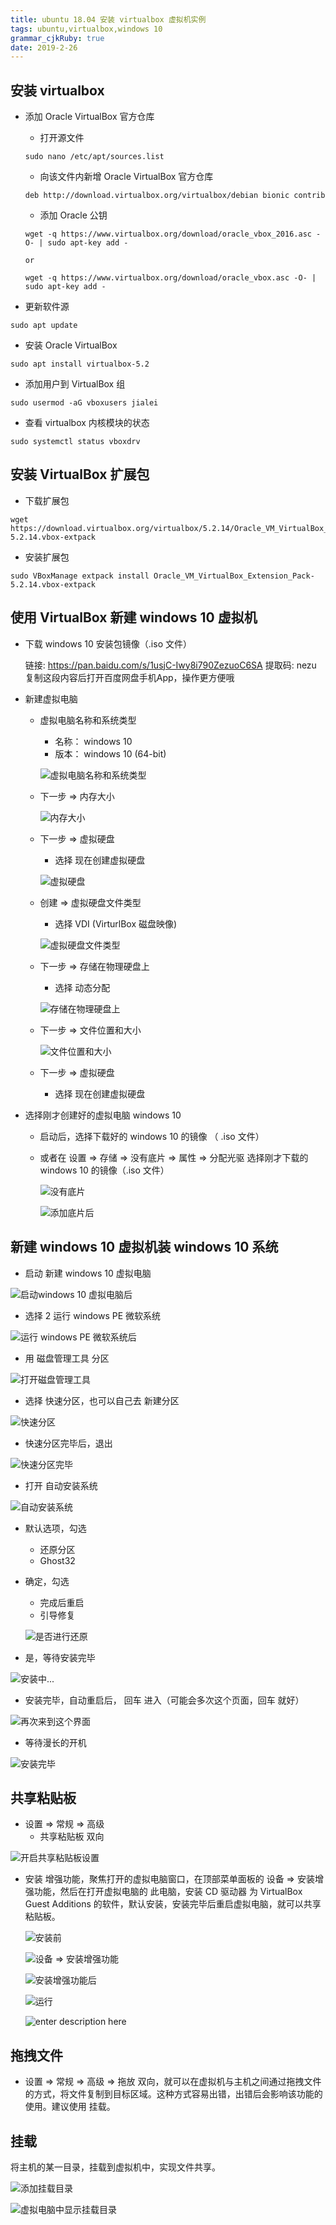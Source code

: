 ```yaml
---
title: ubuntu 18.04 安装 virtualbox 虚拟机实例
tags: ubuntu,virtualbox,windows 10
grammar_cjkRuby: true
date: 2019-2-26
---
```



## 安装 virtualbox

- 添加 Oracle VirtualBox 官方仓库

	- 打开源文件
	
	``` dos?linenums
	sudo nano /etc/apt/sources.list
	```
	
	- 向该文件内新增 Oracle VirtualBox 官方仓库

	``` dos?linenums
	deb http://download.virtualbox.org/virtualbox/debian bionic contrib
	```
	
	- 添加 Oracle 公钥

	``` dos?linenums
	wget -q https://www.virtualbox.org/download/oracle_vbox_2016.asc -O- | sudo apt-key add -
	
	or
	
	wget -q https://www.virtualbox.org/download/oracle_vbox.asc -O- | sudo apt-key add -
	```
	
- 更新软件源

``` dos?linenums
sudo apt update
```
	
- 安装 Oracle VirtualBox

``` dos?linenums
sudo apt install virtualbox-5.2
```

- 添加用户到 VirtualBox 组

``` dos?linenums
sudo usermod -aG vboxusers jialei
```

- 查看 virtualbox 内核模块的状态

``` dos?linenums
sudo systemctl status vboxdrv
```


## 安装 VirtualBox 扩展包

- 下载扩展包

```dos?linenums
wget https://download.virtualbox.org/virtualbox/5.2.14/Oracle_VM_VirtualBox_Extension_Pack-5.2.14.vbox-extpack
```

- 安装扩展包

```dos?linenums
sudo VBoxManage extpack install Oracle_VM_VirtualBox_Extension_Pack-5.2.14.vbox-extpack
```


## 使用 VirtualBox 新建 windows 10 虚拟机

- 下载 windows 10 安装包镜像（.iso 文件）

	链接: https://pan.baidu.com/s/1usjC-Iwy8i790ZezuoC6SA 提取码: nezu 复制这段内容后打开百度网盘手机App，操作更方便哦

- 新建虚拟电脑

	- 虚拟电脑名称和系统类型
		- 名称： windows 10
		- 版本： windows 10 (64-bit)

		![虚拟电脑名称和系统类型](./images/1551151040849.jpg)

	- 下一步 => 内存大小

		![内存大小](./images/1551151220907.jpg)
		
	- 下一步 => 虚拟硬盘
		- 选择 现在创建虚拟硬盘

		![虚拟硬盘](./images/1551151321375.jpg)
		
	- 创建 => 虚拟硬盘文件类型
		- 选择 VDI (VirturlBox 磁盘映像)
		
		![虚拟硬盘文件类型](./images/1551151405045.jpg)
		
	- 下一步 => 存储在物理硬盘上
		- 选择 动态分配

		![存储在物理硬盘上](./images/1551151514101.jpg)
		
	- 下一步 => 文件位置和大小

		![文件位置和大小](./images/1551151612752.jpg)
		
	- 下一步 => 虚拟硬盘
		- 选择 现在创建虚拟硬盘

- 选择刚才创建好的虚拟电脑 windows 10

	- 启动后，选择下载好的 windows 10 的镜像 （ .iso 文件）
	- 或者在 设置 => 存储 => 没有底片 => 属性 => 分配光驱  选择刚才下载的 windows 10 的镜像（.iso 文件）

		![没有底片](./images/1551152274852.jpg)
		
		![添加底片后](./images/1551152412431.jpg)
		
## 新建 windows 10 虚拟机装 windows 10 系统

- 启动 新建 windows 10 虚拟电脑

![启动windows 10 虚拟电脑后](./images/1551152549246.jpg)

- 选择 2 运行 windows PE 微软系统

![运行 windows PE 微软系统后](./images/1551152644689.jpg)

- 用 磁盘管理工具 分区

![打开磁盘管理工具](./images/1551152848430.jpg)

- 选择 快速分区，也可以自己去 新建分区

![快速分区](./images/1551152926440.jpg)

- 快速分区完毕后，退出

![快速分区完毕](./images/1551152979099.jpg)

- 打开 自动安装系统

![自动安装系统](./images/1551153096828.jpg)

- 默认选项，勾选
	- 还原分区
	- Ghost32

- 确定，勾选
	- 完成后重启
	- 引导修复

	![是否进行还原](./images/1551153180469.jpg)

- 是，等待安装完毕

![安装中...](./images/1551153350669.jpg)

- 安装完毕，自动重启后， 回车 进入（可能会多次这个页面，回车 就好）

![再次来到这个界面](./images/1551152549246.jpg)

- 等待漫长的开机

![安装完毕](./images/1551154112126.jpg)


## 共享粘贴板

- 设置 => 常规 => 高级
	- 共享粘贴板  双向

![开启共享粘贴板设置](./images/1551154305296.jpg)

- 安装 增强功能，聚焦打开的虚拟电脑窗口，在顶部菜单面板的 设备 => 安装增强功能，然后在打开虚拟电脑的 此电脑，安装 CD 驱动器 为 VirtualBox Guest Additions 的软件，默认安装，安装完毕后重启虚拟电脑，就可以共享粘贴板。

	![安装前](./images/1551154388365.jpg)
	
	![设备 => 安装增强功能](./images/1551154479282.jpg)
	
	![安装增强功能后](./images/1551154535343.jpg)
	
	![运行](./images/1551154582620.jpg)
	
	![enter description here](./images/1551154674870.jpg)
	
	
## 拖拽文件

- 设置 => 常规 => 高级 => 拖放 双向，就可以在虚拟机与主机之间通过拖拽文件的方式，将文件复制到目标区域。这种方式容易出错，出错后会影响该功能的使用。建议使用 挂载。



## 挂载

将主机的某一目录，挂载到虚拟机中，实现文件共享。

![添加挂载目录](./images/1551159663940.jpg)

![虚拟电脑中显示挂载目录](./images/1551159705928.jpg)
